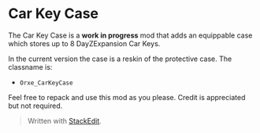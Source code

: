<h1>Car Key Case</h1>

The Car Key Case is a **work in progress** mod that adds an equippable case which stores up to 8 DayZExpansion Car Keys.
  
In the current version the  case is a reskin of the protective case. The classname is:  
  
* `Orxe_CarKeyCase`  
  
Feel free to repack and use this mod as you please. Credit is appreciated but not required.

> Written with [StackEdit](https://stackedit.io/).
